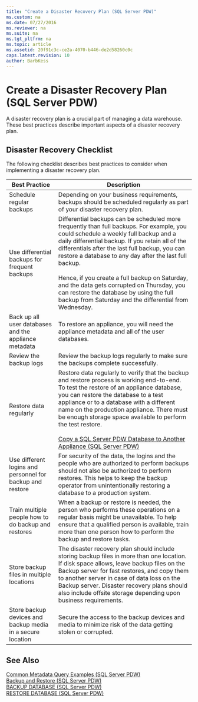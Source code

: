 ```yaml
---
title: "Create a Disaster Recovery Plan (SQL Server PDW)"
ms.custom: na
ms.date: 07/27/2016
ms.reviewer: na
ms.suite: na
ms.tgt_pltfrm: na
ms.topic: article
ms.assetid: 20f91c3c-ce2a-4070-b446-de2d58260c0c
caps.latest.revision: 10
author: BarbKess
---
```

# Create a Disaster Recovery Plan (SQL Server PDW)
A disaster recovery plan is a crucial part of managing a data warehouse. These best practices describe important aspects of a disaster recovery plan.  
  
## <a name="CreatePlan"></a>Disaster Recovery Checklist  
The following checklist describes best practices to consider when implementing a disaster recovery plan.  
  
|Best Practice|Description|  
|-----------------|---------------|  
|Schedule regular backups|Depending on your business requirements, backups should be scheduled regularly as part of your disaster recovery plan.|  
|Use differential backups for frequent backups|Differential backups can be scheduled more frequently than full backups. For example, you could schedule a weekly full backup and a daily differential backup. If you retain all of the differentials after the last full backup, you can restore a database to any day after the last full backup.<br /><br />Hence, if you create a full backup on Saturday, and the data gets corrupted on Thursday, you can restore the database by using the full backup from Saturday and the differential from Wednesday.|  
|Back up all user databases and the appliance metadata|To restore an appliance, you will need the appliance metadata and all of the user databases.|  
|Review the backup logs|Review the backup logs regularly to make sure the backups complete successfully.|  
|Restore data regularly|Restore data regularly to verify that the backup and restore process is working end-to-end. To test the restore of an appliance database, you can restore the database to a test appliance or to a database with a different name on the production appliance. There must be enough storage space available to perform the test restore.<br /><br />[Copy a SQL Server PDW Database to Another Appliance &#40;SQL Server PDW&#41;](../sqlpdw/copy-a-sql-server-pdw-database-to-another-appliance-sql-server-pdw.md)|  
|Use different logins and personnel for backup and restore|For security of the data, the logins and the people who are authorized to perform backups should not also be authorized to perform restores. This helps to keep the backup operator from unintentionally restoring a database to a production system.|  
|Train multiple people how to do backup and restores|When a backup or restore is needed, the person who performs these operations on a regular basis might be unavailable. To help ensure that a qualified person is available, train more than one person how to perform the backup and restore tasks.|  
|Store backup files in multiple locations|The disaster recovery plan should include storing backup files in more than one location. If disk space allows, leave backup files on the Backup server for fast restores, and copy them to another server in case of data loss on the Backup server. Disaster recovery plans should also include offsite storage depending upon business requirements.|  
|Store backup devices and backup media in a secure location|Secure the access to the backup devices and media to minimize risk of the data getting stolen or corrupted.|  
  
## See Also  
[Common Metadata Query Examples &#40;SQL Server PDW&#41;](../sqlpdw/common-metadata-query-examples-sql-server-pdw.md)  
[Backup and Restore &#40;SQL Server PDW&#41;](../sqlpdw/backup-and-restore-sql-server-pdw.md)  
[BACKUP DATABASE &#40;SQL Server PDW&#41;](../sqlpdw/backup-database-sql-server-pdw.md)  
[RESTORE DATABASE &#40;SQL Server PDW&#41;](../sqlpdw/restore-database-sql-server-pdw.md)  
  
